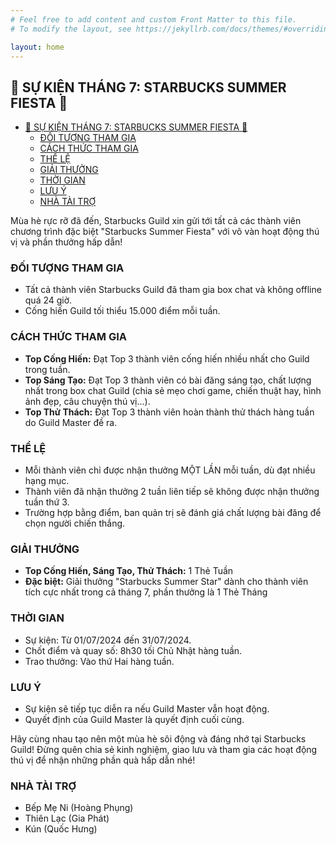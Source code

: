 ```yaml
---
# Feel free to add content and custom Front Matter to this file.
# To modify the layout, see https://jekyllrb.com/docs/themes/#overriding-theme-defaults

layout: home
---
```


## 📣 SỰ KIỆN THÁNG 7: STARBUCKS SUMMER FIESTA 🍹

- [📣 SỰ KIỆN THÁNG 7: STARBUCKS SUMMER FIESTA 🍹](#-sự-kiện-tháng-7-starbucks-summer-fiesta-)
  - [ĐỐI TƯỢNG THAM GIA](#đối-tượng-tham-gia)
  - [CÁCH THỨC THAM GIA](#cách-thức-tham-gia)
  - [THỂ LỆ](#thể-lệ)
  - [GIẢI THƯỞNG](#giải-thưởng)
  - [THỜI GIAN](#thời-gian)
  - [LƯU Ý](#lưu-ý)
  - [NHÀ TÀI TRỢ](#nhà-tài-trợ)

Mùa hè rực rỡ đã đến, Starbucks Guild xin gửi tới tất cả các thành viên chương trình đặc biệt "Starbucks Summer Fiesta" với vô vàn hoạt động thú vị và phần thưởng hấp dẫn!

### ĐỐI TƯỢNG THAM GIA

* Tất cả thành viên Starbucks Guild đã tham gia box chat và không offline quá 24 giờ.
* Cống hiến Guild tối thiểu 15.000 điểm mỗi tuần.

### CÁCH THỨC THAM GIA

* **Top Cống Hiến:** Đạt Top 3 thành viên cống hiến nhiều nhất cho Guild trong tuần.
* **Top Sáng Tạo:** Đạt Top 3 thành viên có bài đăng sáng tạo, chất lượng nhất trong box chat Guild (chia sẻ mẹo chơi game, chiến thuật hay, hình ảnh đẹp, câu chuyện thú vị...).
* **Top Thử Thách:** Đạt Top 3 thành viên hoàn thành thử thách hàng tuần do Guild Master đề ra.

### THỂ LỆ

* Mỗi thành viên chỉ được nhận thưởng MỘT LẦN mỗi tuần, dù đạt nhiều hạng mục.
* Thành viên đã nhận thưởng 2 tuần liên tiếp sẽ không được nhận thưởng tuần thứ 3.
* Trường hợp bằng điểm, ban quản trị sẽ đánh giá chất lượng bài đăng để chọn người chiến thắng.

### GIẢI THƯỞNG

* **Top Cống Hiến, Sáng Tạo, Thử Thách:** 1 Thẻ Tuần
* **Đặc biệt:** Giải thưởng "Starbucks Summer Star" dành cho thành viên tích cực nhất trong cả tháng 7, phần thưởng là 1 Thẻ Tháng

### THỜI GIAN

* Sự kiện: Từ 01/07/2024 đến 31/07/2024.
* Chốt điểm và quay số: 8h30 tối Chủ Nhật hàng tuần.
* Trao thưởng: Vào thứ Hai hàng tuần.

### LƯU Ý

* Sự kiện sẽ tiếp tục diễn ra nếu Guild Master vẫn hoạt động.
* Quyết định của Guild Master là quyết định cuối cùng.

Hãy cùng nhau tạo nên một mùa hè sôi động và đáng nhớ tại Starbucks Guild! Đừng quên chia sẻ kinh nghiệm, giao lưu và tham gia các hoạt động thú vị để nhận những phần quà hấp dẫn nhé!

### NHÀ TÀI TRỢ

 * Bếp Mẹ Ni (Hoàng Phụng)
 * Thiên Lạc (Gia Phát)
 * Kún (Quốc Hưng)
